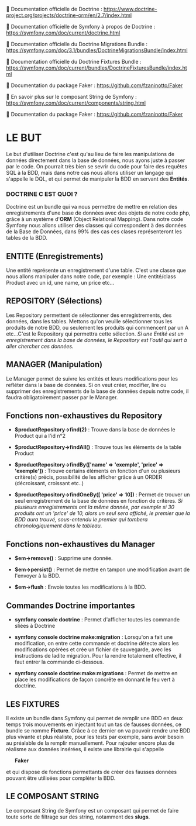📖 Documentation officielle de Doctrine : https://www.doctrine-project.org/projects/doctrine-orm/en/2.7/index.html

📖 Documentation officielle de Symfony à propos de Doctrine : https://symfony.com/doc/current/doctrine.html 

📖 Documentation officielle du Doctrine Migrations Bundle : https://symfony.com/doc/3.1/bundles/DoctrineMigrationsBundle/index.html

📖 Documentation officielle du Doctrine Fixtures Bundle : https://symfony.com/doc/current/bundles/DoctrineFixturesBundle/index.html

📖 Documentation du package Faker : https://github.com/fzaninotto/Faker

📖 En savoir plus sur le composant String de Symfony :  https://symfony.com/doc/current/components/string.html

📖 Documentation du package Faker : https://github.com/fzaninotto/Faker



# LE BUT

Le but d'utiliser Doctrine c'est qu'au lieu de faire les manipulations de données directement dans la base de données, nous ayons juste à passer par le code. On pourrait très bien se sevrir du code pour faire des requêtes SQL à la BDD, mais dans notre cas nous allons utiliser un langage qui s'appelle le DQL, et qui permet de manipuler la BDD en servant des **Entités**. 

### DOCTRINE C EST QUOI ?

Doctrine est un bundle qui va nous permettre de mettre en relation des enregistrements d'une base de données avec des objets de notre code php, grâce à un système d'**ORM** (Object Relational Mapping). Dans notre code Symfony nous allons utiliser des classes qui correspondent à des données de la Base de Données, dans 99% des cas ces clases représenteront les tables de la BDD.

## ENTITE (Enregistrements)

Une entité représente un enregistrement d'une table. C'est une classe que nous allons manipuler dans notre code, par exemple : Une entité/class Product avec un id, une name, un price etc...

## REPOSITORY (Sélections)

Les Repository permettent de sélectionner des enregistrements, des données, dans les tables. Mettons qu'on veuille sélectionner tous les produits de notre BDD, ou seulement les produits qui commencent par un A etc...C'est le Repository qui permettra cette sélection. *Si une Entité est un enregistrement dans la base de données, le Repository est l'outil qui sert à aller chercher ces données.*

## MANAGER (Manipulation)

Le Manager permet de suivre les entités et leurs modifications pour les refléter dans la base de données. Si on veut créer, modifier, lire ou supprimer des enregistrements de la base de données depuis notre code, il faudra obligatoirement passer par le Manager. 


## Fonctions non-exhaustives du Repository

- **$productRepository->find(2)** : Trouve dans la base de données le Product qui a l'id n°2

- **$productRepository->findAll()** : Trouve tous les éléments de la table Product

- **$productRepository->findBy(['name' => 'exemple', 'price' => 'exemple'])** : Trouve certains éléments en fonction d'un ou plusieurs critère(s) précis, possibilité de les afficher grâce à un ORDER (décroissant, croissant etc..)

- **$productRepository->findOneBy([ 'price' => 10])** : Permet de trouver un seul enregistrement de la base de données en fonction de critères. *Si plusieurs enregistrements ont la même donnée, par exemple si 30 produits ont un 'price' de 10, alors un seul sera affiché, le premier que la BDD aura trouvé, sous-entendu le premier qui tombera chronologiquement dans le tableau.*


## Fonctions non-exhaustives du Manager

- **$em->remove()** : Supprime une donnée.

- **$em->persist()** : Permet de mettre en tampon une modification avant de l'envoyer à la BDD.

- **$em->flush** : Envoie toutes les modifications à la BDD.


## Commandes Doctrine importantes 

- **symfony console doctrine** : Permet d'afficher toutes les commande sliées à Doctrine

- **symfony console doctrine make:migration** : Lorsqu'on a fait une modification, on entre cette commande et doctrine détecte alors les modifications opérées et crée un fichier de sauvegarde, avec les instructions de ladite migration. Pour la rendre totalement effective, il faut entrer la commande ci-dessous.

- **symfony console doctrine:make:migrations** : Permet de mettre en place les modifications de façon concrête en donnant le feu vert à doctrine. 


## LES FIXTURES 

Il existe un bundle dans Symfony qui permet de remplir une BDD en deux temps trois mouvements en injectant tout un tas de fausses données, ce bundle se nomme **Fixture**. Grâce à ce dernier on va pouvoir rendre une BDD plus vivante et plus réaliste, pour les tests par exemple, sans avoir besoin au préalable de la remplir manuellement.
Pour rajouter encore plus de réalisme aux données insérées, il existe une librairie qui s'appelle <ul>**Faker**</ul> et qui dispose de fonctions permettants de créer des fausses données pouvant être utilisées pour compléter la BDD.


## LE COMPOSANT STRING

Le composant String de Symfony est un composant qui permet de faire toute sorte de filtrage sur des string, notamment des **slugs**.     